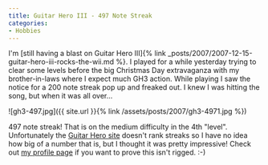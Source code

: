 ```yaml
---
title: Guitar Hero III - 497 Note Streak
categories:
- Hobbies
---
```


I'm [still having a blast on Guitar Hero III]{% link _posts/2007/2007-12-15-guitar-hero-iii-rocks-the-wii.md %}. I played for a while yesterday trying to clear some levels before the big Christmas Day extravaganza with my brother-in-laws where I expect much GH3 action. While playing I saw the notice for a 200 note streak pop up and freaked out. I knew I was hitting the song, but when it was all over...

![gh3-497.jpg]({{ site.url }}{% link /assets/posts/2007/gh3-4971.jpg %})

497 note streak! That is on the medium difficulty in the 4th "level". Unfortunately the [Guitar Hero site](http://www.guitarhero.com/) doesn't rank streaks so I have no idea how big of a number that is, but I thought it was pretty impressive! Check out [my profile page](http://www.guitarhero.com/accounts/profile/352472) if you want to prove this isn't rigged. :-)
